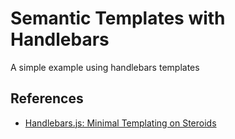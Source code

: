 # Semantic Templates with Handlebars

A simple example using handlebars templates

## References

* [Handlebars.js: Minimal Templating on Steroids](http://handlebarsjs.com/)
